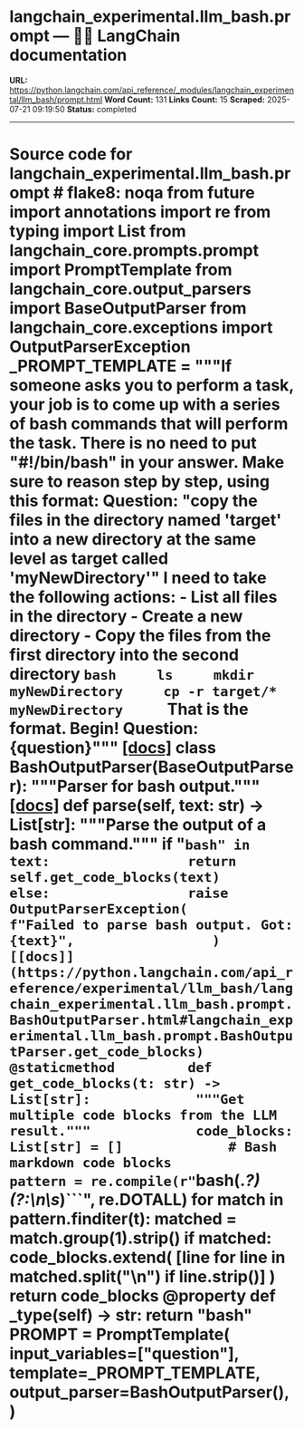 # langchain_experimental.llm_bash.prompt — 🦜🔗 LangChain  documentation

**URL:** https://python.langchain.com/api_reference/_modules/langchain_experimental/llm_bash/prompt.html
**Word Count:** 131
**Links Count:** 15
**Scraped:** 2025-07-21 09:19:50
**Status:** completed

---

# Source code for langchain\_experimental.llm\_bash.prompt               # flake8: noqa     from __future__ import annotations          import re     from typing import List          from langchain_core.prompts.prompt import PromptTemplate     from langchain_core.output_parsers import BaseOutputParser     from langchain_core.exceptions import OutputParserException          _PROMPT_TEMPLATE = """If someone asks you to perform a task, your job is to come up with a series of bash commands that will perform the task. There is no need to put "#!/bin/bash" in your answer. Make sure to reason step by step, using this format:          Question: "copy the files in the directory named 'target' into a new directory at the same level as target called 'myNewDirectory'"          I need to take the following actions:     - List all files in the directory     - Create a new directory     - Copy the files from the first directory into the second directory     ```bash     ls     mkdir myNewDirectory     cp -r target/* myNewDirectory     ```          That is the format. Begin!          Question: {question}"""                              [[docs]](https://python.langchain.com/api_reference/experimental/llm_bash/langchain_experimental.llm_bash.prompt.BashOutputParser.html#langchain_experimental.llm_bash.prompt.BashOutputParser)     class BashOutputParser(BaseOutputParser):         """Parser for bash output."""                         [[docs]](https://python.langchain.com/api_reference/experimental/llm_bash/langchain_experimental.llm_bash.prompt.BashOutputParser.html#langchain_experimental.llm_bash.prompt.BashOutputParser.parse)         def parse(self, text: str) -> List[str]:             """Parse the output of a bash command."""                  if "```bash" in text:                 return self.get_code_blocks(text)             else:                 raise OutputParserException(                     f"Failed to parse bash output. Got: {text}",                 )                                        [[docs]](https://python.langchain.com/api_reference/experimental/llm_bash/langchain_experimental.llm_bash.prompt.BashOutputParser.html#langchain_experimental.llm_bash.prompt.BashOutputParser.get_code_blocks)         @staticmethod         def get_code_blocks(t: str) -> List[str]:             """Get multiple code blocks from the LLM result."""             code_blocks: List[str] = []             # Bash markdown code blocks             pattern = re.compile(r"```bash(.*?)(?:\n\s*)```", re.DOTALL)             for match in pattern.finditer(t):                 matched = match.group(1).strip()                 if matched:                     code_blocks.extend(                         [line for line in matched.split("\n") if line.strip()]                     )                  return code_blocks                             @property         def _type(self) -> str:             return "bash"                              PROMPT = PromptTemplate(         input_variables=["question"],         template=_PROMPT_TEMPLATE,         output_parser=BashOutputParser(),     )